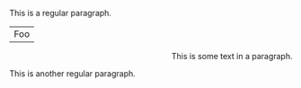 This is a regular paragraph.

<table>
    <tr>
        <td>Foo</td>
    </tr>
</table>

 <p align="right">This is some text in a paragraph.</p> 
 
This is another regular paragraph.
